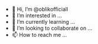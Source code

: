 - 👋 Hi, I’m @oblikofficiall
- 👀 I’m interested in ...
- 🌱 I’m currently learning ...
- 💞️ I’m looking to collaborate on ...
- 📫 How to reach me ...

<!---
oblikofficiall/oblikofficiall is a ✨ special ✨ repository because its `README.md` (this file) appears on your GitHub profile.
You can click the Preview link to take a look at your changes.
--->
